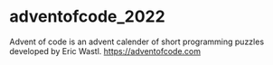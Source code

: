 # adventofcode_2022

Advent of code is an advent calender of short programming puzzles developed by Eric Wastl.
https://adventofcode.com
